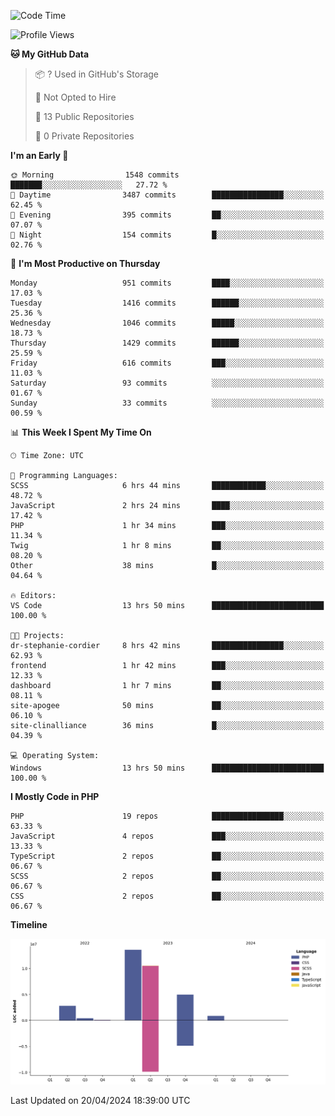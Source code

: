 <!--START_SECTION:waka-->
![Code Time](http://img.shields.io/badge/Code%20Time-1%2C599%20hrs%201%20min-blue)

![Profile Views](http://img.shields.io/badge/Profile%20Views-0-blue)

**🐱 My GitHub Data** 

> 📦 ? Used in GitHub's Storage 
 > 
> 🚫 Not Opted to Hire
 > 
> 📜 13 Public Repositories 
 > 
> 🔑 0 Private Repositories 
 > 
**I'm an Early 🐤** 

```text
🌞 Morning                1548 commits        ███████░░░░░░░░░░░░░░░░░░   27.72 % 
🌆 Daytime                3487 commits        ████████████████░░░░░░░░░   62.45 % 
🌃 Evening                395 commits         ██░░░░░░░░░░░░░░░░░░░░░░░   07.07 % 
🌙 Night                  154 commits         █░░░░░░░░░░░░░░░░░░░░░░░░   02.76 % 
```
📅 **I'm Most Productive on Thursday** 

```text
Monday                   951 commits         ████░░░░░░░░░░░░░░░░░░░░░   17.03 % 
Tuesday                  1416 commits        ██████░░░░░░░░░░░░░░░░░░░   25.36 % 
Wednesday                1046 commits        █████░░░░░░░░░░░░░░░░░░░░   18.73 % 
Thursday                 1429 commits        ██████░░░░░░░░░░░░░░░░░░░   25.59 % 
Friday                   616 commits         ███░░░░░░░░░░░░░░░░░░░░░░   11.03 % 
Saturday                 93 commits          ░░░░░░░░░░░░░░░░░░░░░░░░░   01.67 % 
Sunday                   33 commits          ░░░░░░░░░░░░░░░░░░░░░░░░░   00.59 % 
```


📊 **This Week I Spent My Time On** 

```text
🕑︎ Time Zone: UTC

💬 Programming Languages: 
SCSS                     6 hrs 44 mins       ████████████░░░░░░░░░░░░░   48.72 % 
JavaScript               2 hrs 24 mins       ████░░░░░░░░░░░░░░░░░░░░░   17.42 % 
PHP                      1 hr 34 mins        ███░░░░░░░░░░░░░░░░░░░░░░   11.34 % 
Twig                     1 hr 8 mins         ██░░░░░░░░░░░░░░░░░░░░░░░   08.20 % 
Other                    38 mins             █░░░░░░░░░░░░░░░░░░░░░░░░   04.64 % 

🔥 Editors: 
VS Code                  13 hrs 50 mins      █████████████████████████   100.00 % 

🐱‍💻 Projects: 
dr-stephanie-cordier     8 hrs 42 mins       ████████████████░░░░░░░░░   62.93 % 
frontend                 1 hr 42 mins        ███░░░░░░░░░░░░░░░░░░░░░░   12.33 % 
dashboard                1 hr 7 mins         ██░░░░░░░░░░░░░░░░░░░░░░░   08.11 % 
site-apogee              50 mins             ██░░░░░░░░░░░░░░░░░░░░░░░   06.10 % 
site-clinalliance        36 mins             █░░░░░░░░░░░░░░░░░░░░░░░░   04.39 % 

💻 Operating System: 
Windows                  13 hrs 50 mins      █████████████████████████   100.00 % 
```

**I Mostly Code in PHP** 

```text
PHP                      19 repos            ████████████████░░░░░░░░░   63.33 % 
JavaScript               4 repos             ███░░░░░░░░░░░░░░░░░░░░░░   13.33 % 
TypeScript               2 repos             ██░░░░░░░░░░░░░░░░░░░░░░░   06.67 % 
SCSS                     2 repos             ██░░░░░░░░░░░░░░░░░░░░░░░   06.67 % 
CSS                      2 repos             ██░░░░░░░░░░░░░░░░░░░░░░░   06.67 % 
```



**Timeline**

![Lines of Code chart](https://raw.githubusercontent.com/tahar-elgunaoui/tahar-elgunaoui/main/assets/bar_graph.png)


 Last Updated on 20/04/2024 18:39:00 UTC
<!--END_SECTION:waka-->
